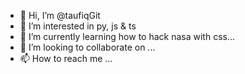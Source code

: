 - 👋 Hi, I’m @taufiqGit
- 👀 I’m interested in py, js & ts
- 🌱 I’m currently learning how to hack nasa with css...
- 💞️ I’m looking to collaborate on ...
- 📫 How to reach me ...

<!---
taufiqGit/taufiqGit is a ✨ special ✨ repository because its `README.md` (this file) appears on your GitHub profile.
You can click the Preview link to take a look at your changes.
--->
